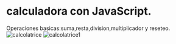 # calculadora con JavaScript.
Operaciones basicas:suma,resta,division,multiplicador y reseteo.
![calcolatrice](https://user-images.githubusercontent.com/117450061/205684377-846893f2-cfc7-4fc8-9ce3-d03c20f41a54.png)
![calcolatrice1](https://user-images.githubusercontent.com/117450061/205684367-1fe79306-522b-4048-94da-c73f8394b08a.png)

